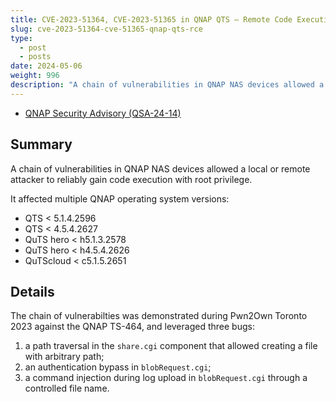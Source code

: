```yaml
---
title: CVE-2023-51364, CVE-2023-51365 in QNAP QTS — Remote Code Execution
slug: cve-2023-51364-cve-51365-qnap-qts-rce
type:
  - post
  - posts
date: 2024-05-06
weight: 996
description: "A chain of vulnerabilities in QNAP NAS devices allowed a local or remote attacker to reliably gain code execution with root privilege."
---
```


* [QNAP Security Advisory (QSA-24-14)](https://www.qnap.com/en/security-advisory/qsa-24-14)

## Summary

A chain of vulnerabilities in QNAP NAS devices allowed a local or remote attacker to reliably gain code execution with root privilege.

It affected multiple QNAP operating system versions:

* QTS < 5.1.4.2596
* QTS < 4.5.4.2627
* QuTS hero < h5.1.3.2578
* QuTS hero < h4.5.4.2626
* QuTScloud < c5.1.5.2651

## Details

The chain of vulnerabilties was demonstrated during Pwn2Own Toronto 2023 against the QNAP TS-464, and leveraged three bugs:

1. a path traversal in the `share.cgi` component that allowed creating a file with arbitrary path;
2. an authentication bypass in `blobRequest.cgi`;
3. a command injection during log upload in `blobRequest.cgi` through a controlled file name.
